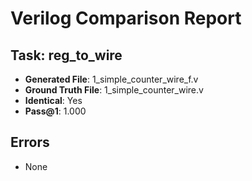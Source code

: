 
# Verilog Comparison Report

## Task: reg_to_wire
- **Generated File**: 1_simple_counter_wire_f.v
- **Ground Truth File**: 1_simple_counter_wire.v
- **Identical**: Yes
- **Pass@1**: 1.000

## Errors
- None
